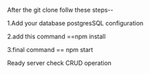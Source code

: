  After the git clone follw these steps--
 
1.Add your database  postgresSQL configuration

2.add this command ==npm install

3.final command == npm start

Ready server check CRUD operation
